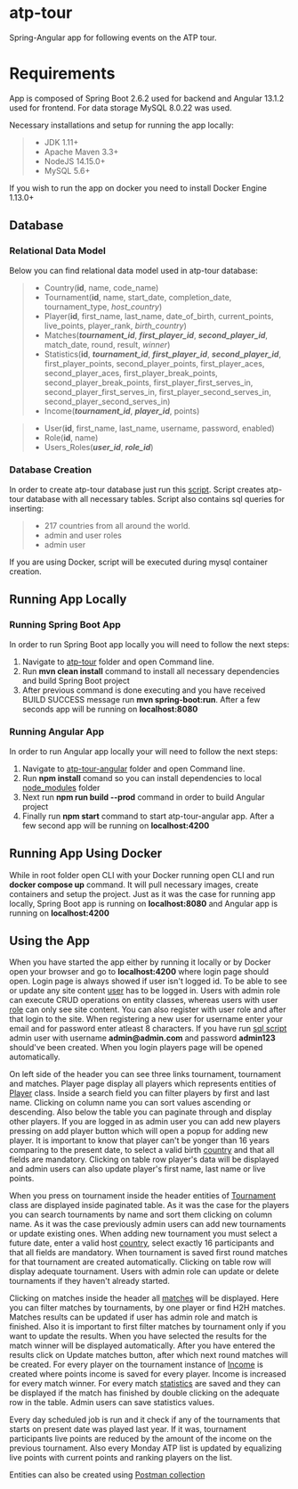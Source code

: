 [ATP_TOUR_SCRIPT]:scripts/atp-tour-db.sql
[ATP_TOUR_SPRING_PROJECT]:atp-tour
[ATP_TOUR_ANGULAR_PROJECT]:atp-tour-angular
[NODE_MODULES]:atp-tour-angular/node_modules
[ATP_COUNTRY]: atp-tour/src/main/java/com/silab/atptour/entity/Country.java
[ATP_TOURNAMENT]: atp-tour/src/main/java/com/silab/atptour/entity/Tournament.java
[ATP_PLAYER]: atp-tour/src/main/java/com/silab/atptour/entity/Player.java
[ATP_MATCH]: atp-tour/src/main/java/com/silab/atptour/entity/Match.java
[ATP_STATISTICS]: atp-tour/src/main/java/com/silab/atptour/entity/Statistics.java
[ATP_INCOME]: atp-tour/src/main/java/com/silab/atptour/entity/Income.java
[ATP_USER]: atp-tour/src/main/java/com/silab/atptour/entity/User.java
[ATP_ROLE]: atp-tour/src/main/java/com/silab/atptour/entity/Role.java
[ATP_TOUR_POSTMAN]: atp-tour.postman_collection.json

# atp-tour
Spring-Angular app for following events on the ATP tour.

# Requirements
App is composed of Spring Boot 2.6.2 used for backend and Angular 13.1.2 used for frontend. For data storage MySQL 8.0.22 was used.

Necessary installations and setup for running the app locally:
> * JDK 1.11+
> * Apache Maven 3.3+
> * NodeJS 14.15.0+
> * MySQL 5.6+

If you wish to run the app on docker you need to install  Docker Engine 1.13.0+

## Database

### Relational Data Model
Below you can find relational data model used in atp-tour database:

> * Country(__id__, name, code_name)
> * Tournament(__id__, name, start_date, completion_date, tournament_type, *host_country*)
> * Player(__id__, first_name, last_name, date_of_birth, current_points, live_points, player_rank, *birth_country*)
> * Matches(*__tournament_id__*, *__first_player_id__*, *__second_player_id__*, match_date, round, result, *winner*)
> * Statistics(__id__, *__tournament_id__*, *__first_player_id__*, *__second_player_id__*, first_player_points, second_player_points, first_player_aces, second_player_aces, first_player_break_points, second_player_break_points, first_player_first_serves_in, second_player_first_serves_in, first_player_second_serves_in, second_player_second_serves_in)
> * Income(*__tournament_id__*, *__player_id__*, points)

> * User(__id__, first_name, last_name, username, password, enabled)
> * Role(__id__, name)
> * Users_Roles(*__user_id__*, *__role_id__*)

### Database Creation
In order to create atp-tour database just run this [script][ATP_TOUR_SCRIPT]. Script creates atp-tour database with all
necessary tables. Script also contains sql queries for inserting:
> * 217 countries from all around the world.
> * admin and user roles
> * admin user

If you are using Docker, script will be executed during mysql container creation. 


## Running App Locally

### Running Spring Boot App
In order to run Spring Boot app locally you will need to follow the next steps:
1. Navigate to [atp-tour][ATP_TOUR_SPRING_PROJECT] folder and open Command line.
2. Run __mvn clean install__ command to install all necessary dependencies and build Spring Boot project
3. After previous command is done executing and you have received BUILD SUCCESS message run __mvn spring-boot:run__. 
After a few seconds app will be running on __localhost:8080__

### Running Angular App
In order to run Angular app locally your will need to follow the next steps: 
1. Navigate to [atp-tour-angular][ATP_TOUR_ANGULAR_PROJECT] folder and open Command line.
2. Run __npm install__ comand so you can install dependencies to local [node_modules][NODE_MODULES] folder
3. Next run __npm run build --prod__ command in order to build Angular project
4. Finally run __npm start__ command to start atp-tour-angular app. After a few second app will be running on __localhost:4200__

## Running App Using Docker

While in root folder open CLI with your Docker running open CLI and run __docker compose up__ command. It will pull necessary images, create containers and setup the project. Just as it was the case for running app locally, Spring Boot app is running on __localhost:8080__ and Angular app is running on __localhost:4200__

## Using the App

When you have started the app either by running it locally or by Docker open your browser and go to __localhost:4200__ where login page should open. Login page is always showed if user isn't logged id. To be able to see or update any site content [user][ATP_USER] has to be logged in. Users with admin role can execute CRUD operations on entity classes, whereas users with user [role][ATP_ROLE] can only see site content. You can also register with user role and after that login to the site. When registering a new user for username enter your email and for password enter atleast 8 characters. If you have run [sql script][ATP_TOUR_SCRIPT] admin user with username __admin@admin.com__ and password __admin123__ should've been created. When you login players page will be opened automatically. 

On left side of the header you can see three links tournament, tournament and matches.
Player page display all players which represents entities of [Player][ATP_PLAYER] class. Inside a search field you can filter players by first and last name. Clicking on column name you can sort values ascending or descending. Also below the table you can paginate through and display other players. If you are logged in as admin user you can add new players pressing on add player button which will open a popup for adding new player. It is important to know that player can't be yonger than 16 years comparing to the present date, to select a valid birth [country][ATP_COUNTRY] and that all fields are mandatory. Clicking on table row player's data will be displayed and admin users can also update player's first name, last name or live points.

 When you press on tournament inside the header entities of [Tournament][ATP_TOURNAMENT] class are displayed inside paginated table. 
 As it was the case for the players you can search tournaments by name and sort them clicking on column name. As it was the case previously admin users can add new tournaments or update existing ones. When adding new tournament you must select a future date, enter a valid host [country][ATP_COUNTRY], select exactly 16 participants and that all fields are mandatory. When tournament is saved first round matches for that tournament are created automatically. Clicking on table row will display adequate tournament. Users with admin role can update or delete tournaments if they haven't already started.

 Clicking on matches inside the header all [matches][ATP_MATCH] will be displayed. Here you can filter matches by tournaments, by one player or find H2H matches. Matches results can be updated if user has admin role and match is finished. Also it is important to first filter matches by tournament only if you want to update the results. When you have selected the results for the match winner will be displayed automatically. After you have entered the results click on Update matches button, after which next round matches will be created. For every player on the tournament instance of [Income][ATP_INCOME] is created where points income is saved for every player. Income is increased for every match winner. For every match [statistics][ATP_STATISTICS] are saved and they can be displayed if the match has finished by double clicking on the adequate row in the table. Admin users can save statistics values.

 Every day scheduled job is run and it check if any of the tournaments that starts on present date was played last year. If it was, tournament participants live points are reduced by the amount of the income on the previous tournament.
 Also every Monday ATP list is updated by equalizing live points with current points and ranking players on the list.

 Entities can also be created using [Postman collection][ATP_TOUR_POSTMAN]




